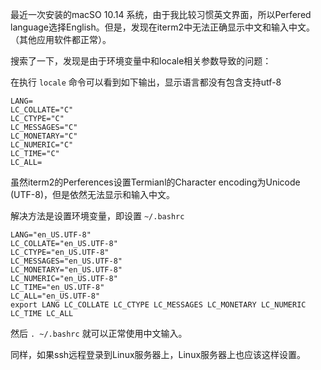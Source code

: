 最近一次安装的macSO 10.14 系统，由于我比较习惯英文界面，所以Perfered language选择English。但是，发现在iterm2中无法正确显示中文和输入中文。（其他应用软件都正常）。

搜索了一下，发现是由于环境变量中和locale相关参数导致的问题：

在执行 `locale` 命令可以看到如下输出，显示语言都没有包含支持utf-8

```
LANG=
LC_COLLATE="C"
LC_CTYPE="C"
LC_MESSAGES="C"
LC_MONETARY="C"
LC_NUMERIC="C"
LC_TIME="C"
LC_ALL=
```

虽然iterm2的Perferences设置Termianl的Character encoding为Unicode (UTF-8)，但是依然无法显示和输入中文。

解决方法是设置环境变量，即设置 `~/.bashrc`

```
LANG="en_US.UTF-8"
LC_COLLATE="en_US.UTF-8"
LC_CTYPE="en_US.UTF-8"
LC_MESSAGES="en_US.UTF-8"
LC_MONETARY="en_US.UTF-8"
LC_NUMERIC="en_US.UTF-8"
LC_TIME="en_US.UTF-8"
LC_ALL="en_US.UTF-8"
export LANG LC_COLLATE LC_CTYPE LC_MESSAGES LC_MONETARY LC_NUMERIC LC_TIME LC_ALL
```

然后 `. ~/.bashrc` 就可以正常使用中文输入。

同样，如果ssh远程登录到Linux服务器上，Linux服务器上也应该这样设置。